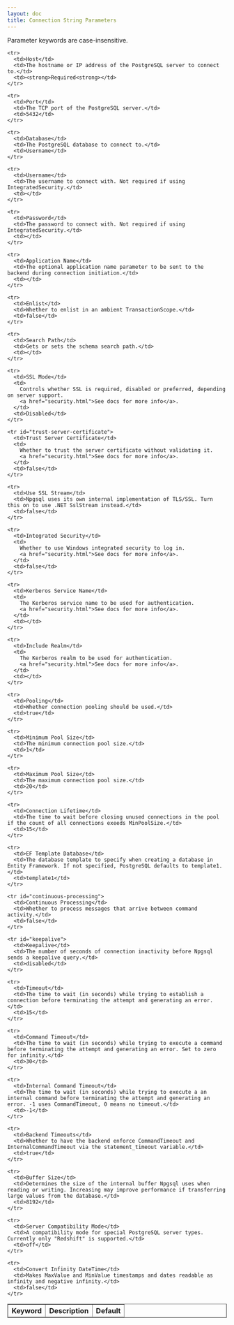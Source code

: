 ```yaml
---
layout: doc
title: Connection String Parameters
---
```


Parameter keywords are case-insensitive.

<table border="1">
  <thead>
    <tr>
      <th>Keyword</th>
      <th>Description</th>
      <th>Default</th>
    </tr>
  </thead>

  <tbody>

    <tr>
      <td>Host</td>
      <td>The hostname or IP address of the PostgreSQL server to connect to.</td>
      <td><strong>Required<strong></td>
    </tr>

    <tr>
      <td>Port</td>
      <td>The TCP port of the PostgreSQL server.</td>
      <td>5432</td>
    </tr>

    <tr>
      <td>Database</td>
      <td>The PostgreSQL database to connect to.</td>
      <td>Username</td>
    </tr>

    <tr>
      <td>Username</td>
      <td>The username to connect with. Not required if using IntegratedSecurity.</td>
      <td></td>
    </tr>

    <tr>
      <td>Password</td>
      <td>The password to connect with. Not required if using IntegratedSecurity.</td>
      <td></td>
    </tr>

    <tr>
      <td>Application Name</td>
      <td>The optional application name parameter to be sent to the backend during connection initiation.</td>
      <td></td>
    </tr>

    <tr>
      <td>Enlist</td>
      <td>Whether to enlist in an ambient TransactionScope.</td>
      <td>false</td>
    </tr>

    <tr>
      <td>Search Path</td>
      <td>Gets or sets the schema search path.</td>
      <td></td>
    </tr>

    <tr>
      <td>SSL Mode</td>
      <td>
        Controls whether SSL is required, disabled or preferred, depending on server support.
        <a href="security.html">See docs for more info</a>.
      </td>
      <td>Disabled</td>
    </tr>

    <tr id="trust-server-certificate">
      <td>Trust Server Certificate</td>
      <td>
        Whether to trust the server certificate without validating it.
        <a href="security.html">See docs for more info</a>.
      </td>
      <td>false</td>
    </tr>

    <tr>
      <td>Use SSL Stream</td>
      <td>Npgsql uses its own internal implementation of TLS/SSL. Turn this on to use .NET SslStream instead.</td>
      <td>false</td>
    </tr>

    <tr>
      <td>Integrated Security</td>
      <td>
        Whether to use Windows integrated security to log in.
        <a href="security.html">See docs for more info</a>.
      </td>
      <td>false</td>
    </tr>

    <tr>
      <td>Kerberos Service Name</td>
      <td>
        The Kerberos service name to be used for authentication.
        <a href="security.html">See docs for more info</a>.
      </td>
      <td></td>
    </tr>

    <tr>
      <td>Include Realm</td>
      <td>
        The Kerberos realm to be used for authentication.
        <a href="security.html">See docs for more info</a>.
      </td>
      <td></td>
    </tr>

    <tr>
      <td>Pooling</td>
      <td>Whether connection pooling should be used.</td>
      <td>true</td>
    </tr>

    <tr>
      <td>Minimum Pool Size</td>
      <td>The minimum connection pool size.</td>
      <td>1</td>
    </tr>

    <tr>
      <td>Maximum Pool Size</td>
      <td>The maximum connection pool size.</td>
      <td>20</td>
    </tr>

    <tr>
      <td>Connection Lifetime</td>
      <td>The time to wait before closing unused connections in the pool if the count of all connections exeeds MinPoolSize.</td>
      <td>15</td>
    </tr>

    <tr>
      <td>EF Template Database</td>
      <td>The database template to specify when creating a database in Entity Framework. If not specified, PostgreSQL defaults to template1.</td>
      <td>template1</td>
    </tr>

    <tr id="continuous-processing">
      <td>Continuous Processing</td>
      <td>Whether to process messages that arrive between command activity.</td>
      <td>false</td>
    </tr>

    <tr id="keepalive">
      <td>Keepalive</td>
      <td>The number of seconds of connection inactivity before Npgsql sends a keepalive query.</td>
      <td>disabled</td>
    </tr>

    <tr>
      <td>Timeout</td>
      <td>The time to wait (in seconds) while trying to establish a connection before terminating the attempt and generating an error.</td>
      <td>15</td>
    </tr>

    <tr>
      <td>Command Timeout</td>
      <td>The time to wait (in seconds) while trying to execute a command before terminating the attempt and generating an error. Set to zero for infinity.</td>
      <td>30</td>
    </tr>

    <tr>
      <td>Internal Command Timeout</td>
      <td>The time to wait (in seconds) while trying to execute a an internal command before terminating the attempt and generating an error. -1 uses CommandTimeout, 0 means no timeout.</td>
      <td>-1</td>
    </tr>

    <tr>
      <td>Backend Timeouts</td>
      <td>Whether to have the backend enforce CommandTimeout and InternalCommandTimeout via the statement_timeout variable.</td>
      <td>true</td>
    </tr>

    <tr>
      <td>Buffer Size</td>
      <td>Determines the size of the internal buffer Npgsql uses when reading or writing. Increasing may improve performance if transferring large values from the database.</td>
      <td>8192</td>
    </tr>

    <tr>
      <td>Server Compatibility Mode</td>
      <td>A compatibility mode for special PostgreSQL server types. Currently only "Redshift" is supported.</td>
      <td>off</td>
    </tr>

    <tr>
      <td>Convert Infinity DateTime</td>
      <td>Makes MaxValue and MinValue timestamps and dates readable as infinity and negative infinity.</td>
      <td>false</td>
    </tr>

  </tbody>

<table>
